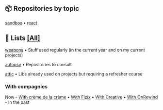 ## 📦 Repositories by topic
[sandbox](https://github.com/valours?tab=repositories&q=topic%3Asandbox&type=&language=&sort=) • [react](https://github.com/valours?tab=repositories&q=topic%3Areact&type=&language=&sort=)

## 🔖 Lists [[All]](https://github.com/stars/valours/lists)

[weapons](https://github.com/stars/valours/lists/weapons) • Stuff used regularly (in the current year and on my current projects)

[autopsy](https://github.com/stars/valours/lists/autopsy) • Repositories to consult

[attic](https://github.com/stars/valours/lists/attic) • Libs already used on projects but requiring a refresher course

### With compagnies
Now - [With crème de la crème](https://github.com/stars/valours/lists/with-cr%C3%A8me-de-la-cr%C3%A8me) • [With Fizix](https://github.com/stars/valours/lists/with-fizix) • [With Creative](https://github.com/stars/valours/lists/with-creative) • [With OnRewind](https://github.com/stars/valours/lists/with-onrewind) - In the past
